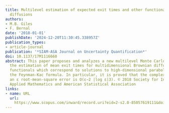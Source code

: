 ```yaml
---
title: Multilevel estimation of expected exit times and other functionals of stopped
  diffusions
authors:
- M.B. Giles
- F. Bernal
date: '2018-01-01'
publishDate: '2024-12-20T11:30:45.338957Z'
publication_types:
- article-journal
publication: '*SIAM-ASA Journal on Uncertainty Quantification*'
doi: 10.1137/17M1116660
abstract: This paper proposes and analyzes a new multilevel Monte Carlo method for
  the estimation of mean exit times for multidimensional Brownian diffusions and associated
  functionals which correspond to solutions to high-dimensional parabolic PDEs through
  the Feynman-Kac formula. In particular, it is proved that the complexity to achieve
  an ε root-mean-square error is O(ε−2 |log ε|3). © 2018 Society for Industrial and
  Applied Mathematics and American Statistical Association
links:
- name: URL
  url: 
    https://www.scopus.com/inward/record.uri?eid=2-s2.0-85057619111&doi=10.1137%2f17M1116660&partnerID=40&md5=e9c917362a801a2da768de92dc67faf3
---
```

